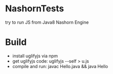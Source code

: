 # NashornTests
try to run JS from Java8 Nashorn Engine

# Build
- install uglifyjs via npm
- get uglifyjs code: uglifyjs --self > u.js
- compile and run: javac Hello.java && java Hello
